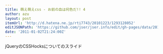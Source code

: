 ```yaml
---
title: 萌え萌えcss - お前の血は何色だ!! 4
author: azu
layout: post
itemUrl: 'http://d.hatena.ne.jp/rti7743/20101223/1293128052'
editJSONPath: 'https://github.com/jser/jser.info/edit/gh-pages/data/2011/01/index.json'
date: '2011-01-02T21:24:00Z'
---
```

jQueryのCSSHocksについてのスライド
